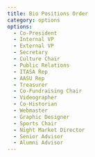 ```yaml
---
title: Bio Positions Order
category: options
options:
  - Co-President
  - Internal VP
  - External VP
  - Secretary
  - Culture Chair
  - Public Relations
  - ITASA Rep
  - AASU Rep
  - Treasurer
  - Co-Fundraising Chair
  - Videographer
  - Co-Historian
  - Webmaster
  - Graphic Designer
  - Sports Chair
  - Night Market Director
  - Senior Advisor
  - Alumni Advisor
---
```

